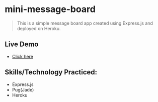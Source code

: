 # mini-message-board
> This is a simple message board app created using Express.js and deployed on Heroku.
## Live Demo
- [Click here](https://salty-plateau-72314.herokuapp.com/)
## Skills/Technology Practiced:
- Express.js
- Pug(Jade)
- Heroku